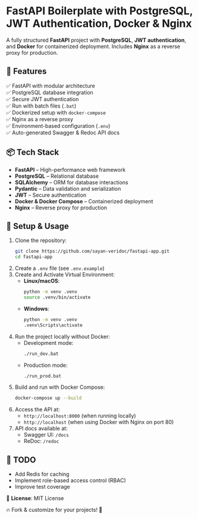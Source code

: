 # FastAPI Boilerplate with PostgreSQL, JWT Authentication, Docker & Nginx

A fully structured **FastAPI** project with **PostgreSQL**, **JWT authentication**, and **Docker** for containerized deployment. Includes **Nginx** as a reverse proxy for production.

## 🚀 Features

✅ FastAPI with modular architecture  
✅ PostgreSQL database integration  
✅ Secure JWT authentication  
✅ Run with batch files (`.bat`)\
✅ Dockerized setup with `docker-compose`  
✅ Nginx as a reverse proxy  
✅ Environment-based configuration (`.env`)  
✅ Auto-generated Swagger & Redoc API docs

## 📦 Tech Stack

- **FastAPI** – High-performance web framework
- **PostgreSQL** – Relational database
- **SQLAlchemy** – ORM for database interactions
- **Pydantic** – Data validation and serialization
- **JWT** – Secure authentication
- **Docker & Docker Compose** – Containerized deployment
- **Nginx** – Reverse proxy for production

## 🔧 Setup & Usage

1. Clone the repository:
   ```sh
   git clone https://github.com/sayan-veridoc/fastapi-app.git
   cd fastapi-app
   ```
2. Create a `.env` file (see `.env.example`)
3. Create and Activate Virtual Environment:
   - **Linux/macOS**:
     ```sh
     python -m venv .venv
     source .venv/bin/activate
     ```
   - **Windows**:
     ```sh
     python -m venv .venv
     .venv\Scripts\activate
     ```
4. Run the project locally without Docker:
   - Development mode:
     ```sh
     ./run_dev.bat
     ```
   - Production mode:
     ```sh
     ./run_prod.bat
     ```
5. Build and run with Docker Compose:
   ```sh
   docker-compose up --build
   ```
6. Access the API at:
   - `http://localhost:8000` (when running locally)
   - `http://localhost` (when using Docker with Nginx on port 80)
7. API docs available at:
   - Swagger UI: `/docs`
   - ReDoc: `/redoc`

## 📌 TODO

- Add Redis for caching
- Implement role-based access control (RBAC)
- Improve test coverage

📜 **License**: MIT License

🔥 Fork & customize for your projects! 🚀
